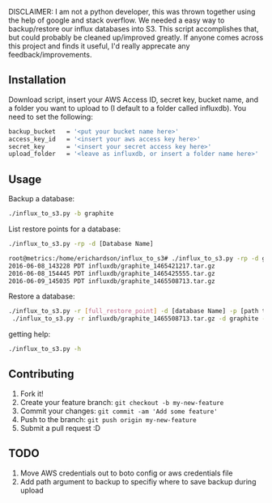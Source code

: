 <snippet>
  <content>

DISCLAIMER: 
I am not a python developer, this was thrown together using the help of google and stack overflow.   We needed a easy way to backup/restore our influx databases into S3.  This script accomplishes that, but could probably be cleaned up/improved greatly.   If anyone comes across this project and finds it useful, I'd really apprecate any feedback/improvements.

## Installation
Download script, insert your AWS Access ID, secret key, bucket name, and a folder you want to upload to (I default to a folder called influxdb).  You need to set the following:

```sh
backup_bucket   = '<put your bucket name here>'
access_key_id   = '<insert your aws access key here>'
secret_key      = '<insert your secret access key here>'
upload_folder   = '<leave as influxdb, or insert a folder name here>'
```

## Usage

Backup a database:
```sh
./influx_to_s3.py -b graphite
```

List restore points for a database:
```sh
./influx_to_s3.py -rp -d [Database Name]

root@metrics:/home/erichardson/influx_to_s3# ./influx_to_s3.py -rp -d graphite
2016-06-08_143228 PDT influxdb/graphite_1465421217.tar.gz
2016-06-08_154445 PDT influxdb/graphite_1465425555.tar.gz
2016-06-09_145035 PDT influxdb/graphite_1465508713.tar.gz
```

Restore a database:
```sh
./influx_to_s3.py -r [full_restore_point] -d [database Name] -p [path to restore to]
 ./influx_to_s3.py -r influxdb/graphite_1465508713.tar.gz -d graphite -p /var/tmp/restore/
 ```
 
 getting help:
 ```sh
 ./influx_to_s3.py -h
```
## Contributing
1. Fork it!
2. Create your feature branch: `git checkout -b my-new-feature`
3. Commit your changes: `git commit -am 'Add some feature'`
4. Push to the branch: `git push origin my-new-feature`
5. Submit a pull request :D


## TODO
1. Move AWS credentials out to boto config or aws credentials file
2. Add path argument to backup to specifiy where to save backup during upload


</snippet>
